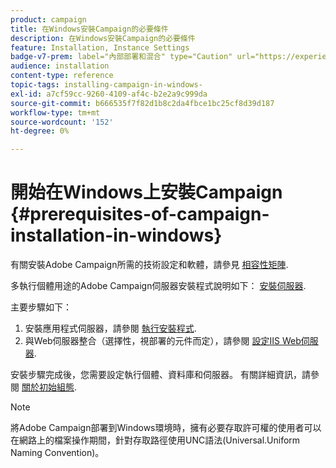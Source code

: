 ```yaml
---
product: campaign
title: 在Windows安裝Campaign的必要條件
description: 在Windows安裝Campaign的必要條件
feature: Installation, Instance Settings
badge-v7-prem: label="內部部署和混合" type="Caution" url="https://experienceleague.adobe.com/docs/campaign-classic/using/installing-campaign-classic/architecture-and-hosting-models/hosting-models-lp/hosting-models.html?lang=zh-Hant" tooltip="僅適用於內部部署和混合部署"
audience: installation
content-type: reference
topic-tags: installing-campaign-in-windows-
exl-id: a7cf59cc-9260-4109-af4c-b2e2a9c999da
source-git-commit: b666535f7f82d1b8c2da4fbce1bc25cf8d39d187
workflow-type: tm+mt
source-wordcount: '152'
ht-degree: 0%

---
```


# 開始在Windows上安裝Campaign {#prerequisites-of-campaign-installation-in-windows}



有關安裝Adobe Campaign所需的技術設定和軟體，請參見 [相容性矩陣](../../rn/using/compatibility-matrix.md).

多執行個體用途的Adobe Campaign伺服器安裝程式說明如下： [安裝伺服器](../../installation/using/installing-the-server.md).

主要步驟如下：

1. 安裝應用程式伺服器，請參閱 [執行安裝程式](../../installation/using/installing-the-server.md#executing-the-installation-program).
1. 與Web伺服器整合（選擇性，視部署的元件而定），請參閱 [設定IIS Web伺服器](../../installation/using/integration-into-a-web-server-for-windows.md#configuring-the-iis-web-server).

安裝步驟完成後，您需要設定執行個體、資料庫和伺服器。 有關詳細資訊，請參閱 [關於初始組態](../../installation/using/about-initial-configuration.md).

>[!NOTE]
>
>將Adobe Campaign部署到Windows環境時，擁有必要存取許可權的使用者可以在網路上的檔案操作期間，針對存取路徑使用UNC語法(Universal.Uniform Naming Convention)。
